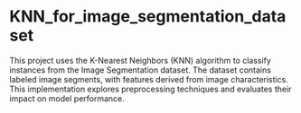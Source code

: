 # KNN_for_image_segmentation_dataset
This project uses the K-Nearest Neighbors (KNN) algorithm to classify instances from the Image Segmentation dataset. The dataset contains labeled image segments, with features derived from image characteristics. This implementation explores preprocessing techniques and evaluates their impact on model performance.
